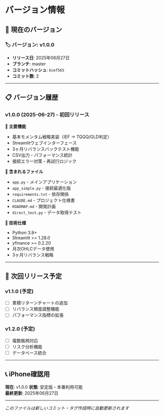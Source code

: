 # バージョン情報

## 📱 現在のバージョン

### 🏷️ **バージョン**: v1.0.0
- **リリース日**: 2025年06月27日
- **ブランチ**: master
- **コミットハッシュ**: `bcef565`
- **コミット数**: 2

---

## 📋 バージョン履歴

### v1.0.0 (2025-06-27) - 初回リリース
**🎯 主要機能**
- 基本モメンタム戦略実装（IEF → TQQQ/GLD判定）
- Streamlitウェブインターフェース
- 3ヶ月リバランスバックテスト機能
- CSV出力・パフォーマンス統計
- 接続エラー対策・再試行ロジック

**📁 含まれるファイル**
- `app.py` - メインアプリケーション
- `app_simple.py` - 接続最適化版
- `requirements.txt` - 依存関係
- `CLAUDE.md` - プロジェクト仕様書
- `ROADMAP.md` - 開発計画
- `direct_test.py` - データ取得テスト

**🔧 技術仕様**
- Python 3.8+
- Streamlit >= 1.28.0
- yfinance >= 0.2.20
- 月次OHLCデータ使用
- 3ヶ月リバランス戦略

---

## 🚀 次回リリース予定

### v1.1.0 (予定)
- [ ] 累積リターンチャートの追加
- [ ] リバランス頻度調整機能
- [ ] パフォーマンス指標の拡張

### v1.2.0 (予定)
- [ ] 複数銘柄対応
- [ ] リスク分析機能
- [ ] データベース統合

---

## 📞 iPhone確認用

**現在**: v1.0.0 
**状態**: 安定版・本番利用可能  
**最終更新**: 2025年06月27日  

---

*このファイルは新しいコミット・タグ作成時に自動更新されます*